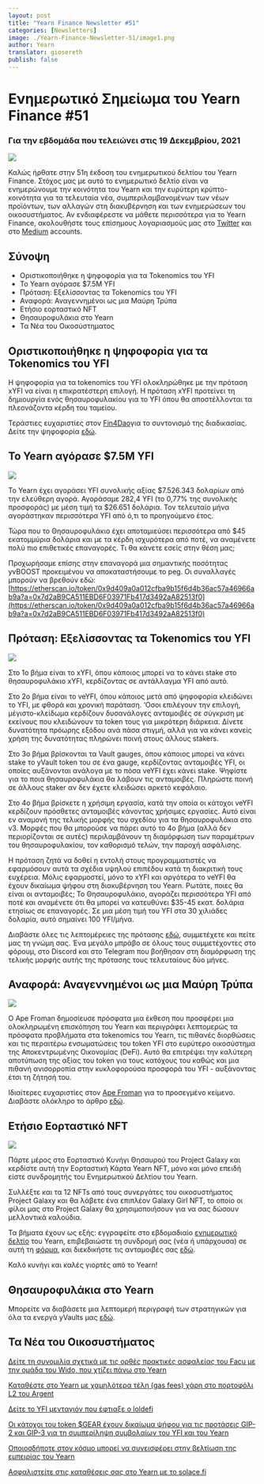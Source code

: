 ```yaml
---
layout: post
title: "Yearn Finance Newsletter #51"
categories: [Newsletters]
image: ./Yearn-Finance-Newsletter-51/image1.png
author: Yearn
translator: giosereth
publish: false
---
```


# Ενημερωτικό Σημείωμα του Yearn Finance #51

### Για την εβδομάδα που τελειώνει στις 19 Δεκεμβρίου, 2021

![](image1.png)

Καλώς ήρθατε στην 51η έκδοση του ενημερωτικού δελτίου τoυ Yearn Finance. Στόχος μας με αυτό το ενημερωτικό δελτίο είναι να ενημερώνουμε την κοινότητα του Yearn και την ευρύτερη κρύπτο-κοινότητα  για τα τελευταία νέα, συμπεριλαμβανομένων των νέων προϊόντων, των αλλαγών στη διακυβέρνηση και των ενημερώσεων του οικοσυστήματος. Αν ενδιαφέρεστε να μάθετε περισσότερα για το Yearn Finance, ακολουθήστε τους επίσημους λογαριασμούς μας στο [Twitter](https://twitter.com/iearnfinance) και στο [Medium](https://medium.com/iearn) accounts.

## Σύνοψη

- Οριστικοποιήθηκε η ψηφοφορία για τα Tokenomics του YFI
- Το Yearn αγόρασε $7.5M YFI
- Πρόταση: Εξελίσσοντας τα Tokenomics του YFI
- Αναφορά: Αναγεννημένοι ως μια Μαύρη Τρύπα
- Ετήσιο εορταστικό NFT
- Θησαυροφυλάκια στο Yearn
- Τα Νέα του Οικοσύστηματος


## Οριστικοποιήθηκε η ψηφοφορία για τα Tokenomics του YFI
Η ψηφοφορία για τα tokenomics του YFI ολοκληρώθηκε με την πρόταση xYFI να είναι η επικρατέστερη επιλογή. Η πρόταση xYFI προτείνει τη δημιουργία ενός θησαυροφυλακίου για το YFI όπου θα αποστέλλονται τα πλεονάζοντα κέρδη του ταμείου.

Τεράστιες ευχαριστίες στον [Fin4Dao](https://twitter.com/Fin4Dao)για το συντονισμό της διαδικασίας. Δείτε την ψηφοφορία [εδώ](https://snapshot.org/#/ybaby.eth/proposal/0x783cb3d57dd59b2827f6a42967375f06504cc947ebaa3c0e495c7b29ffd47aea).

## Το Yearn αγόρασε $7.5M YFI

![](image2.png)

Το Yearn έχει αγοράσει YFI συνολικής αξίας $7.526.343 δολαρίων από την ελεύθερη αγορά. Αγοράσαμε 282,4 YFI (το 0,77% της συνολικής προσφοράς) με μέση τιμή τα $26.651 δολάρια. Τον τελευταίο μήνα αγοράστηκαν περισσότερα YFI από ό,τι το προηγούμενο έτος.

Τώρα που το Θησαυροφυλάκιο έχει αποταμιεύσει περισσότερα από $45 εκατομμύρια δολάρια και με τα κέρδη ισχυρότερα από ποτέ, να αναμένετε πολύ πιο επιθετικές επαναγορές. Τι θα κάνετε εσείς στην θέση μας;

Προχωρήσαμε επίσης στην επαναγορά μια σημαντικής ποσότητας yvBOOST προκειμένου να αποκαταστήσουμε το peg. Οι συναλλαγές μπορούν να βρεθούν εδώ: [https://etherscan.io/token/0x9d409a0a012cfba9b15f6d4b36ac57a46966ab9a?a=0x7d2aB9CA511EBD6F03971Fb417d3492aA82513f0](https://etherscan.io/token/0x9d409a0a012cfba9b15f6d4b36ac57a46966ab9a?a=0x7d2aB9CA511EBD6F03971Fb417d3492aA82513f0)

## Πρόταση: Εξελίσσοντας τα Tokenomics του YFI

![](image3.png)

Στο 1ο βήμα είναι το xYFI, όπου κάποιος μπορεί να το κάνει stake στο θησαυροφυλάκιο xYFI, κερδίζοντας σε αντάλλαγμα YFI από αυτό.

Στο 2ο βήμα είναι το veYFI, όπου κάποιος μετά από ψηφοφορία κλειδώνει το YFI, με φθορά και χρονική παράταση. ‘Οσοι επιλέγουν την επιλογή, μέγιστο-κλείδωμα κερδίζουν δυσανάλογες ανταμοιβές σε σύγκριση με εκείνους που κλειδώνουν τα token τους για μικρότερη διάρκεια. Δίνετε δυνατότητα πρόωρης εξόδου ανά πάσα στιγμή, αλλά για να κάνει κανείς χρήση της δυνατότητας πληρώνει ποινή στους άλλους stakers.

Στο 3ο βήμα βρίσκονται τα Vault gauges, όπου κάποιος μπορεί να κάνει stake το yVault token του σε ένα gauge, κερδίζοντας ανταμοιβές YFI, οι οποίες αυξάνονται ανάλογα με το πόσα veYFI έχει κάνει stake. Ψηφίστε για το ποια θησαυροφυλάκια θα λάβουν τις ανταμοιβές. Πληρώστε ποινή σε άλλους staker αν δεν έχετε κλειδώσει αρκετό κεφάλαιο.

Στο 4ο βήμα βρίσκετε η χρήσιμη εργασία, κατά την οποία οι κάτοχοι veYFI κερδίζουν πρόσθετες ανταμοιβές κάνοντας χρήσιμες εργασίες. Αυτό είναι εν αναμονή της τελικής μορφής του σχεδίου για τα θησαυροφυλάκια στο v3. Μορφές που θα μπορούσε να πάρει αυτό το 4ο βήμα (αλλά δεν περιορίζονται σε αυτές) περιλαμβάνουν τη διαμόρφωση των παραμέτρων του θησαυροφυλακίου, τον καθορισμό τελών, την παροχή ασφάλισης.

Η πρόταση ζητά να δοθεί η εντολή στους προγραμματιστές να εφαρμόσουν αυτά τα σχέδια υψηλού επιπέδου κατά τη διακριτική τους ευχέρεια. Μόλις εφαρμοστεί, μόνο το xYFI και αργότερα το veYFI θα έχουν δικαίωμα ψήφου στη διακυβέρνηση του Yearn.
Ρωτάτε, ποιες θα είναι οι ανταμοιβές; Το Θησαυροφυλάκιο, αγοράζει περισσότερα YFI από ποτέ και αναμένετε ότι θα μπορεί να κατευθύνει $35-45 εκατ. δολάρια ετησίως σε επαναγορές. Σε μια μέση τιμή του YFI στα 30 χιλιάδες δολαρία, αυτό σημαίνει 100 YFI/μήνα.

Διαβάστε όλες τις λεπτομέρειες της πρότασης [εδώ](https://gov.yearn.finance/t/proposal-evolving-yfi-tokenomics/11994), συμμετέχετε και πείτε μας τη γνώμη σας. Ένα μεγάλο μπράβο σε όλους τους συμμετέχοντες στο φόρουμ, στο Discord και στο Telegram που βοήθησαν στη διαμόρφωση της τελικής μορφής αυτής της πρότασης τους τελευταίους δύο μήνες.

## Αναφορά: Αναγεννημένοι ως μια Μαύρη Τρύπα
![](image4.png)

Ο Ape Froman δημοσίευσε πρόσφατα μια έκθεση που προσφέρει μια ολοκληρωμένη επισκόπηση του Yearn και περιγράφει λεπτομερώς τα πρόσφατα προβλήματα στα tokenomics του Yearn, τις πιθανές διορθώσεις και τις περαιτέρω ενσωματώσεις του token YFI στο ευρύτερο οικοσύστημα της Αποκεντρωμένης Οικονομίας (DeFi). Αυτό θα επιτρέψει την καλύτερη αποτύπωση της αξίας του token για τους κατόχους του καθώς και μια πιθανή ανισορροπία στην κυκλοφορούσα προσφορά του YFI - αυξάνοντας έτσι τη ζήτησή του.

Ιδιαίτερες ευχαριστίες στον  [Ape Froman](https://medium.com/@portiadog) για το προσεγμένο κείμενο. Διαβάστε ολόκληρο το άρθρο [εδώ](https://medium.com/@portiadog/yfi-reborn-as-a-black-hole-db249b90ed5a).

## Ετήσιο Εορταστικό NFT

![](image5.png)

Πάρτε μέρος στο Εορταστικό Κυνήγι Θησαυρού του Project Galaxy και κερδίστε αυτή την Εορταστική Κάρτα Yearn NFT, μόνο και μόνο επειδή είστε συνδρομητής του Ενημερωτικού Δελτίου του Yearn.

Συλλέξτε και τα 12 NFTs από τους συνεργάτες του οικοσυστήματος Project Galaxy και θα λάβετε ένα επιπλέον Galaxy Girl NFT, το οποίο οι φίλοι μας στο Project Galaxy θα χρησιμοποιήσουν για να σας δώσουν μελλοντικά καλούδια.


Τα βήματα έχουν ως εξής: εγγραφείτε στο εβδομαδιαίο [ενημερωτικό δελτίο](https://yearn.substack.com/) του Yearn, επιβεβαιώστε τη συνδρομή σας (νέα ή υπάρχουσα) σε αυτή τη [φόρμα](https://forms.gle/gsVpRsjdSXxyaXha9), και διεκδικήστε τις ανταμοιβές σας [εδώ](https://galaxy.eco/yearn/campaign/GCTj8UUaoD).

Καλό κυνήγι και καλές γιορτές από το Yearn!

## Θησαυροφυλάκια στο Yearn

Μπορείτε να διαβάσετε μια λεπτομερή περιγραφή των στρατηγικών για όλα τα ενεργά yVaults μας [εδώ](https://medium.com/yearn-state-of-the-vaults/the-vaults-at-yearn-9237905ffed3).

## Τα Νέα του Οικοσυστήματος

[Δείτε τη συνομιλία σχετικά με τις ορθές πρακτικές ασφαλείας του Facu με την ομάδα του Wido, που χτίζει πάνω στο Yearn](https://www.joinwido.com/blog/chat-with-facu-about-wido-together-and-its-security-model)

[Καταθέστε στο Yearn με χαμηλότερα τέλη (gas fees) χάρη στο πορτοφόλι L2 τoυ Argent](https://twitter.com/argentHQ/status/1471503921851944983)

[Δείτε το YFI μενταγιόν που έφτιαξε ο loldefi](https://twitter.com/loldefi/status/1470449196939493383)

[Οι κάτοχοι του token $GEAR έχουν δικαίωμα ψήφου για τις προτάσεις GIP-2 και GIP-3 για τη συμπερίληψη συμβολαίων του YFI και του Yearn](https://twitter.com/GearboxProtocol/status/1472299963149426696?s=20)

[Οποιοσδήποτε στον κόσμο μπορεί να συνεισφέρει στην βελτίωση της εμπειρίας του Yearn](https://twitter.com/bantg/status/1472038972092207107?s=20)

[Ασφαλιστείτε στις καταθέσεις σας στο Yearn με το solace.fi](https://twitter.com/SolaceFi/status/1471594979638321153?s=20)

